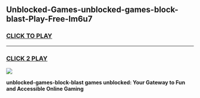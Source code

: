 
## Unblocked-Games-unblocked-games-block-blast-Play-Free-lm6u7
<h3>
<a href="https://premium76.site?title=unblocked-games-block-blast&ref=15A">CLICK TO PLAY</a></h3>
<hr>

<h3>
<a href="https://premium76.site?title=unblocked-games-block-blast&ref=15A">CLICK 2 PLAY</a>
  
</h3>

<a href="https://premium76.site?title=unblocked-games-block-blast&ref=15A"><img src="https://clearcache.store/games.png"></a>


**unblocked-games-block-blast games unblocked: Your Gateway to Fun and Accessible Online Gaming**
